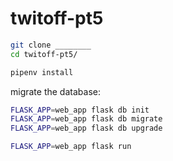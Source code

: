 # twitoff-pt5

<!-- Installation -->

```sh
git clone ________
cd twitoff-pt5/
```

<!-- Setup -->

```sh
pipenv install
```



migrate the database:

```sh
FLASK_APP=web_app flask db init
FLASK_APP=web_app flask db migrate
FLASK_APP=web_app flask db upgrade
```
<!-- Usage -->

```sh
FLASK_APP=web_app flask run
```
